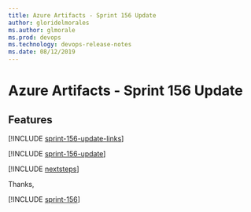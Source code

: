 ```yaml
---
title: Azure Artifacts - Sprint 156 Update
author: gloridelmorales
ms.author: glmorale
ms.prod: devops
ms.technology: devops-release-notes
ms.date: 08/12/2019
---
```


# Azure Artifacts - Sprint 156 Update

## Features

[!INCLUDE [sprint-156-update-links](../_shared/artifacts/sprint-156-update-links.md)]

[!INCLUDE [sprint-156-update](../_shared/artifacts/sprint-156-update.md)]

[!INCLUDE [nextsteps](../_shared/nextsteps.md)]

Thanks,

[!INCLUDE [sprint-156](../_shared/signer/sprint-156.md)]